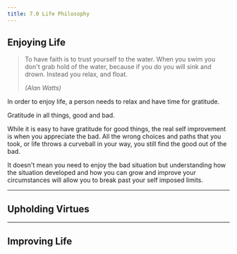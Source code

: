 ```yaml
---
title: 7.0 Life Philosophy
---
```


## Enjoying Life

> To have faith is to trust yourself to the water. When you swim you don't grab hold of the water, because if you do you will sink and drown. Instead you relax, and float.
>
> _(Alan Watts)_

In order to enjoy life, a person needs to relax and have time for gratitude. 

Gratitude in all things, good and bad.

While it is easy to have gratitude for good things, the real self improvement is when you appreciate the bad. All the wrong choices and paths that you took, or life throws a curveball in your way, you still find the good out of the bad.

It doesn't mean you need to enjoy the bad situation but understanding how the situation developed and how you can grow and improve your circumstances will allow you to break past your self imposed limits. 


---

## Upholding Virtues

---

## Improving Life
